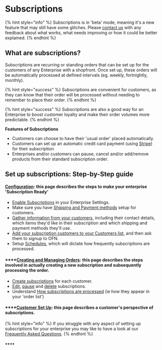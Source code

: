 # Subscriptions

{% hint style="info" %}
Subscriptions is in 'beta' mode, meaning it's a new feature that may still have some glitches. Please [contact us](https://www.openfoodnetwork.org/find-your-local-open-food-network/) with any feedback about what works, what needs improving or how it could be better explained.
{% endhint %}

## What are subscriptions? <a id="what-are-subscriptions"></a>

Subscriptions are recurring or standing orders that can be set up for the customers of any Enterprise with a shopfront. Once set up, these orders will be automatically processed at defined intervals \(eg. weekly, fortnightly, monthly\).

{% hint style="success" %}
Subscriptions are convenient for customers, as they can know that their order will be processed without needing to remember to place their order. 
{% endhint %}

{% hint style="success" %}
Subscriptions are also a good way for an Enterprise to boost customer loyalty and make their order volumes more predictable.
{% endhint %}

**Features of Subscriptions**

* Customers can choose to have their 'usual order' placed automatically.
* Customers can set up an automatic credit card payment \(using [Stripe](../shopfront/payment-methods.md#integrated-payment-providers)\) for their subscription
* Enterprises and/or customers can pause, cancel and/or add/remove products from their standard subscription order.

## Set up subscriptions: Step-by-Step guide

#### [Configuration](subscriptions-configuration.md): this page describes the steps to make your enterprise 'Subscription Ready'

* [Enable Subscriptions](subscriptions-configuration.md#activate-subscriptions) in your Enterprise Settings.
* Make sure you have [Shipping and Payment methods](subscriptions-configuration.md#shipping-and-payment-methods-for-subscriptions) setup for customers.
* [Gather information from your customers](subscriptions-configuration.md#gather-information-from-your-customers), including their contact details, which items they'd like in their subscription and which shipping and payment methods they'll use.
* [Add your subscription customers to your Customers list](subscriptions-configuration.md#add-your-subscribers-to-your-customer-list), and then ask them to signup to OFN.
* Setup [Schedules](subscriptions-configuration.md#schedules), which will dictate how frequently subscriptions are processed.

#### \*\*\*\*[**Creating and Managing Orders**](subscriptions-creating-and-managing-orders.md)**: this page describes the steps involved in actually creating a new subscription and subsequently processing the order.**

* [Create subscriptions](subscriptions-creating-and-managing-orders.md#create-subscriptions) for each customer.
* [Edit](subscriptions-creating-and-managing-orders.md#edit-a-customers-subscription), [pause](subscriptions-creating-and-managing-orders.md#pause-a-subscription) and [delete](subscriptions-creating-and-managing-orders.md#delete-a-subscription) subscriptions.
* Understand [How subscriptions are processed](subscriptions-creating-and-managing-orders.md#how-are-subscriptions-processed) \(ie how they appear in your 'order list'\)

#### \*\*\*\*[**Customer Set Up**](subscriptions-the-customers-perspective.md)**: this page describes a customer's perspective of subscriptions.**

{% hint style="info" %}
If you struggle with any aspect of setting up subscriptions for your enterprise you may like to have a look at our [Frequently Asked Questions](subscriptions-faqs.md).
{% endhint %}

#### \*\*\*\*

